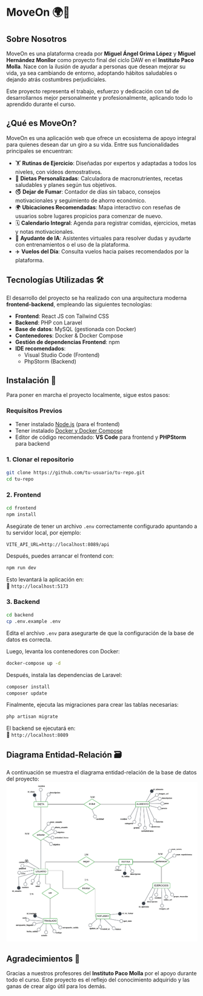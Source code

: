 # MoveOn 🌍💪

## Sobre Nosotros

MoveOn es una plataforma creada por **Miguel Ángel Grima López** y **Miguel Hernández Monllor** como proyecto final del ciclo DAW en el **Instituto Paco Molla**. Nace con la ilusión de ayudar a personas que desean mejorar su vida, ya sea cambiando de entorno, adoptando hábitos saludables o dejando atrás costumbres perjudiciales. 

Este proyecto representa el trabajo, esfuerzo y dedicación con tal de desarrollarnos mejor personalmente y profesionalmente, aplicando todo lo aprendido durante el curso.

## ¿Qué es MoveOn?

MoveOn es una aplicación web que ofrece un ecosistema de apoyo integral para quienes desean dar un giro a su vida. Entre sus funcionalidades principales se encuentran:

- 🏋️ **Rutinas de Ejercicio**: Diseñadas por expertos y adaptadas a todos los niveles, con vídeos demostrativos.
- 🥗 **Dietas Personalizadas**: Calculadora de macronutrientes, recetas saludables y planes según tus objetivos.
- 🚭 **Dejar de Fumar**: Contador de días sin tabaco, consejos motivacionales y seguimiento de ahorro económico.
- 🌍 **Ubicaciones Recomendadas**: Mapa interactivo con reseñas de usuarios sobre lugares propicios para comenzar de nuevo.
- 🗓️ **Calendario Integral**: Agenda para registrar comidas, ejercicios, metas y notas motivacionales.
- 🤖 **Ayudante de IA**: Asistentes virtuales para resolver dudas y ayudarte con entrenamientos o el uso de la plataforma.
- ✈️ **Vuelos del Día**: Consulta vuelos hacia países recomendados por la plataforma.

## Tecnologías Utilizadas 🛠️

El desarrollo del proyecto se ha realizado con una arquitectura moderna **frontend-backend**, empleando las siguientes tecnologías:

- **Frontend**: React JS con Tailwind CSS
- **Backend**: PHP con Laravel
- **Base de datos**: MySQL (gestionada con Docker)
- **Contenedores**: Docker & Docker Compose
- **Gestión de dependencias Frontend**: npm
- **IDE recomendados**: 
  - Visual Studio Code (Frontend)
  - PhpStorm (Backend)

## Instalación 🔧

Para poner en marcha el proyecto localmente, sigue estos pasos:

### Requisitos Previos

- Tener instalado [Node.js](https://nodejs.org/) (para el frontend)
- Tener instalado [Docker y Docker Compose](https://www.docker.com/)
- Editor de código recomendado: **VS Code** para frontend y **PHPStorm** para backend

### 1. Clonar el repositorio

```bash
git clone https://github.com/tu-usuario/tu-repo.git
cd tu-repo
```

### 2. Frontend

```bash
cd frontend
npm install
```

Asegúrate de tener un archivo `.env` correctamente configurado apuntando a tu servidor local, por ejemplo:

```
VITE_API_URL=http://localhost:8089/api
```

Después, puedes arrancar el frontend con:

```bash
npm run dev
```

Esto levantará la aplicación en:  
📍 `http://localhost:5173`

### 3. Backend

```bash
cd backend
cp .env.example .env
```

Edita el archivo `.env` para asegurarte de que la configuración de la base de datos es correcta.

Luego, levanta los contenedores con Docker:

```bash
docker-compose up -d
```

Después, instala las dependencias de Laravel:

```bash
composer install
composer update
```

Finalmente, ejecuta las migraciones para crear las tablas necesarias:

```bash
php artisan migrate
```

El backend se ejecutará en:  
📍 `http://localhost:8089`

## Diagrama Entidad-Relación 🗃️

A continuación se muestra el diagrama entidad-relación de la base de datos del proyecto:  
![Diagrama ER](./docs/DiagramaER.png)


## Agradecimientos 🙌

Gracias a nuestros profesores del **Instituto Paco Molla** por el apoyo durante todo el curso. Este proyecto es el reflejo del conocimiento adquirido y las ganas de crear algo útil para los demás.



